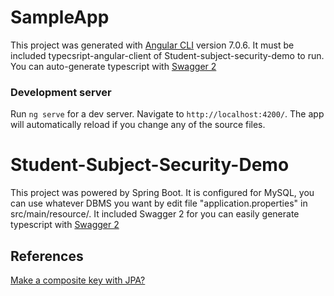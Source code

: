 # SampleApp

This project was generated with [Angular CLI](https://github.com/angular/angular-cli) version 7.0.6.
It must be included typecsript-angular-client of Student-subject-security-demo to run.
You can auto-generate typescript with [Swagger 2](http://editor.swagger.io/)

### Development server

Run `ng serve` for a dev server. Navigate to `http://localhost:4200/`. The app will automatically reload if you change any of the source files.

# Student-Subject-Security-Demo

This project was powered by Spring Boot.
It is configured for MySQL, you can use whatever DBMS you want by edit file "application.properties" in src/main/resource/.
It included Swagger 2 for you can easily generate typescript with [Swagger 2](http://editor.swagger.io/)

## References

[Make a composite key with JPA?](https://vladmihalcea.com/the-best-way-to-map-a-composite-primary-key-with-jpa-and-hibernate/)

